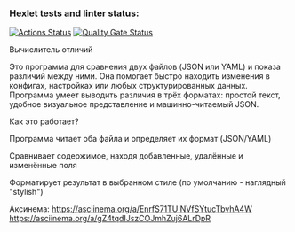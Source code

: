 ### Hexlet tests and linter status:
[![Actions Status](https://github.com/Kate-qp/frontend-project-46/actions/workflows/hexlet-check.yml/badge.svg)](https://github.com/Kate-qp/frontend-project-46/actions)
[![Quality Gate Status](https://sonarcloud.io/api/project_badges/measure?project=Kate-qp_frontend-project-46&metric=alert_status)](https://sonarcloud.io/summary/new_code?id=Kate-qp_frontend-project-46)

Вычислитель отличий

Это программа для сравнения двух файлов (JSON или YAML) и показа различий между ними. Она помогает быстро находить изменения в конфигах, настройках или любых структурированных данных. Программа умеет выводить различия в трёх форматах: простой текст, удобное визуальное представление и машинно-читаемый JSON.

Как это работает?

Программа читает оба файла и определяет их формат (JSON/YAML)

Сравнивает содержимое, находя добавленные, удалённые и изменённые поля

Форматирует результат в выбранном стиле (по умолчанию - наглядный "stylish")

Аксинема: 
https://asciinema.org/a/EnrfS71TUINVfSYtucTbvhA4W
https://asciinema.org/a/gZ4tqdIJszCOJmhZuj6ALrDpR